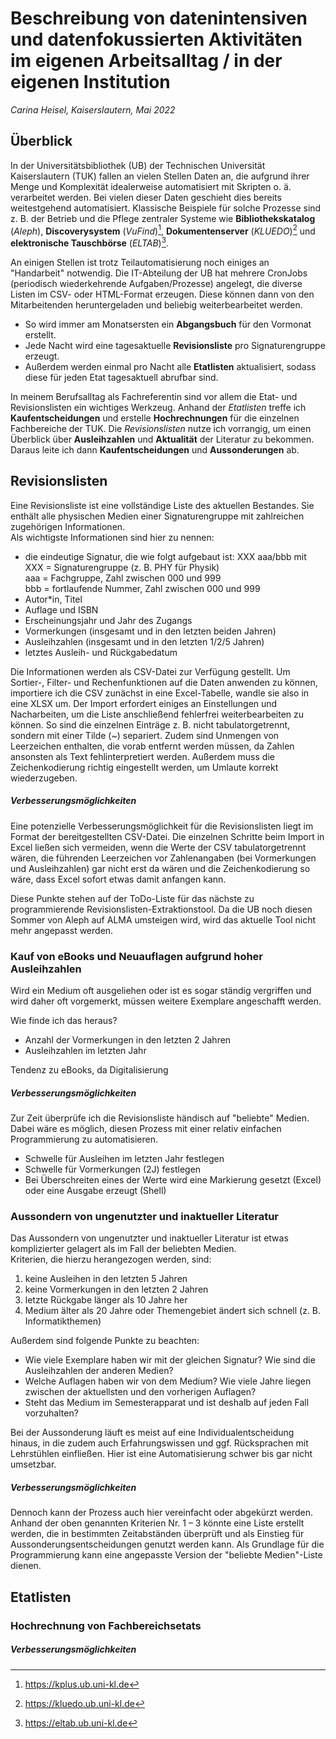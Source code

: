# Beschreibung von datenintensiven und datenfokussierten Aktivitäten im eigenen Arbeitsalltag / in der eigenen Institution

*Carina Heisel, Kaiserslautern, Mai 2022*


## Überblick

In der Universitätsbibliothek (UB) der Technischen Universität Kaiserslautern (TUK) fallen an vielen Stellen Daten an, die aufgrund ihrer Menge und Komplexität idealerweise automatisiert mit Skripten o. ä. verarbeitet werden. Bei vielen dieser Daten geschieht dies bereits weitestgehend automatisiert. Klassische Beispiele für solche Prozesse sind z. B. der Betrieb und die Pflege zentraler Systeme wie **Bibliothekskatalog** (*Aleph*), **Discoverysystem** (*VuFind*)[^1], **Dokumentenserver** (*KLUEDO*)[^2] und **elektronische Tauschbörse** (*ELTAB*)[^3].

[^1]: https://kplus.ub.uni-kl.de
[^2]: https://kluedo.ub.uni-kl.de
[^3]: https://eltab.ub.uni-kl.de

An einigen Stellen ist trotz Teilautomatisierung noch einiges an "Handarbeit" notwendig.
Die IT-Abteilung der UB hat mehrere CronJobs (periodisch wiederkehrende Aufgaben/Prozesse) angelegt, die diverse Listen im CSV- oder HTML-Format erzeugen. Diese können dann von den Mitarbeitenden heruntergeladen und beliebig weiterbearbeitet werden.
- So wird immer am Monatsersten ein **Abgangsbuch** für den Vormonat erstellt.
- Jede Nacht wird eine tagesaktuelle **Revisionsliste** pro Signaturengruppe erzeugt.
- Außerdem werden einmal pro Nacht alle **Etatlisten** aktualisiert, sodass diese für jeden Etat tagesaktuell abrufbar sind.

In meinem Berufsalltag als Fachreferentin sind vor allem die Etat- und Revisionslisten ein wichtiges Werkzeug. Anhand der *Etatlisten* treffe ich **Kaufentscheidungen** und erstelle **Hochrechnungen** für die einzelnen Fachbereiche der TUK. Die *Revisionslisten* nutze ich vorrangig, um einen Überblick über **Ausleihzahlen** und **Aktualität** der Literatur zu bekommen. Daraus leite ich dann **Kaufentscheidungen** und **Aussonderungen** ab.


## Revisionslisten

Eine Revisionsliste ist eine vollständige Liste des aktuellen Bestandes. Sie enthält alle physischen Medien einer Signaturengruppe mit zahlreichen zugehörigen Informationen.\
Als wichtigste Informationen sind hier zu nennen:
- die eindeutige Signatur, die wie folgt aufgebaut ist: XXX aaa/bbb mit\
  XXX = Signaturengruppe (z. B. PHY für Physik)\
  aaa = Fachgruppe, Zahl zwischen 000 und 999\
	bbb = fortlaufende Nummer, Zahl zwischen 000 und 999
- Autor*in, Titel
- Auflage und ISBN
- Erscheinungsjahr und Jahr des Zugangs
- Vormerkungen (insgesamt und in den letzten beiden Jahren)
- Ausleihzahlen (insgesamt und in den letzten 1/2/5 Jahren)
- letztes Ausleih- und Rückgabedatum

Die Informationen werden als CSV-Datei zur Verfügung gestellt. Um Sortier-, Filter- und Rechenfunktionen auf die Daten anwenden zu können, importiere ich die CSV zunächst in eine Excel-Tabelle, wandle sie also in eine XLSX um.
Der Import erfordert einiges an Einstellungen und Nacharbeiten, um die Liste anschließend fehlerfrei weiterbearbeiten zu können. So sind die einzelnen Einträge z. B. nicht tabulatorgetrennt, sondern mit einer Tilde (~) separiert. Zudem sind Unmengen von Leerzeichen enthalten, die vorab entfernt werden müssen, da Zahlen ansonsten als Text fehlinterpretiert werden. Außerdem muss die Zeichenkodierung richtig eingestellt werden, um Umlaute korrekt wiederzugeben.

##### Verbesserungsmöglichkeiten

Eine potenzielle Verbesserungsmöglichkeit für die Revisionslisten liegt im Format der bereitgestellten CSV-Datei. Die einzelnen Schritte beim Import in Excel ließen sich vermeiden, wenn die Werte der CSV tabulatorgetrennt wären, die führenden Leerzeichen vor Zahlenangaben (bei Vormerkungen und Ausleihzahlen) gar nicht erst da wären und die Zeichenkodierung so wäre, dass Excel sofort etwas damit anfangen kann.

Diese Punkte stehen auf der ToDo-Liste für das nächste zu programmierende Revisionslisten-Extraktionstool. Da die UB noch diesen Sommer von Aleph auf ALMA umsteigen wird, wird das aktuelle Tool nicht mehr angepasst werden.


### Kauf von eBooks und Neuauflagen aufgrund hoher Ausleihzahlen

Wird ein Medium oft ausgeliehen oder ist es sogar ständig vergriffen und wird daher oft vorgemerkt, müssen weitere Exemplare angeschafft werden.

Wie finde ich das heraus?
- Anzahl der Vormerkungen in den letzten 2 Jahren
- Ausleihzahlen im letzten Jahr

Tendenz zu eBooks, da Digitalisierung

##### Verbesserungsmöglichkeiten

Zur Zeit überprüfe ich die Revisionsliste händisch auf "beliebte" Medien. Dabei wäre es möglich, diesen Prozess mit einer relativ einfachen Programmierung zu automatisieren.
- Schwelle für Ausleihen im letzten Jahr festlegen
- Schwelle für Vormerkungen (2J) festlegen
- Bei Überschreiten eines der Werte wird eine Markierung gesetzt (Excel) oder eine Ausgabe erzeugt (Shell)


### Aussondern von ungenutzter und inaktueller Literatur

Das Aussondern von ungenutzter und inaktueller Literatur ist etwas komplizierter gelagert als im Fall der beliebten Medien.\
Kriterien, die hierzu herangezogen werden, sind:
1. keine Ausleihen in den letzten 5 Jahren
2. keine Vormerkungen in den letzten 2 Jahren
3. letzte Rückgabe länger als 10 Jahre her
4. Medium älter als 20 Jahre oder Themengebiet ändert sich schnell (z. B. Informatikthemen)

Außerdem sind folgende Punkte zu beachten:
- Wie viele Exemplare haben wir mit der gleichen Signatur? Wie sind die Ausleihzahlen der anderen Medien?
- Welche Auflagen haben wir von dem Medium? Wie viele Jahre liegen zwischen der aktuellsten und den vorherigen Auflagen?
- Steht das Medium im Semesterapparat und ist deshalb auf jeden Fall vorzuhalten?

Bei der Aussonderung läuft es meist auf eine Individualentscheidung hinaus, in die zudem auch Erfahrungswissen und ggf. Rücksprachen mit Lehrstühlen einfließen. Hier ist eine Automatisierung schwer bis gar nicht umsetzbar.

##### Verbesserungsmöglichkeiten

Dennoch kann der Prozess auch hier vereinfacht oder abgekürzt werden. Anhand der oben genannten Kriterien Nr. 1 – 3 könnte eine Liste erstellt werden, die in bestimmten Zeitabständen überprüft und als Einstieg für Aussonderungsentscheidungen genutzt werden kann. Als Grundlage für die Programmierung kann eine angepasste Version der "beliebte Medien"-Liste dienen.


## Etatlisten


### Hochrechnung von Fachbereichsetats

##### Verbesserungsmöglichkeiten
